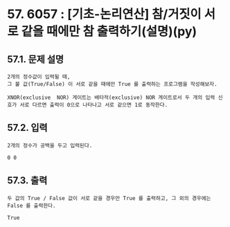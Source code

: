 # 57. 6057 : [기초-논리연산] 참/거짓이 서로 같을 때에만 참 출력하기(설명)(py)
## 57.1. 문제 설명
```
2개의 정수값이 입력될 때,
그 불 값(True/False) 이 서로 같을 때에만 True 를 출력하는 프로그램을 작성해보자.

XNOR(exclusive  NOR) 게이트는 배타적(exclusive) NOR 게이트로서 두 개의 입력 신호가 서로 다르면 출력이 0으로 나타나고 서로 같으면 1로 동작한다.
```
## 57.2. 입력
```
2개의 정수가 공백을 두고 입력된다.

0 0
```
## 57.3. 출력
```
두 값의 True / False 값이 서로 같을 경우만 True 를 출력하고, 그 외의 경우에는 False 를 출력한다.

True
```